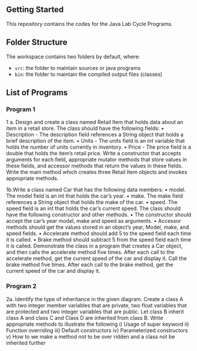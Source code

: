 ## Getting Started

This repository contains the codes for the Java Lab Cycle Programs.

## Folder Structure

The workspace contains two folders by default, where:

- `src`: the folder to maintain sources or java programs
- `bin`: the folder to maintain the compiled output files (classes)

## List of Programs

### Program 1
1 a. Design and create a class named Retail Item that holds data about an item in a retail store. The class should have the following fields:
• Description - The description field references a String object that holds a brief description of the item.
• Units - The units field is an int variable that holds the number of units currently in inventory.
• Price - The price field is a double that holds the item’s retail price.
Write a constructor that accepts arguments for each field, appropriate mutator methods that store values in these fields, and accessor methods that return the values in these fields. Write the main method which creates three Retail Item objects and invokes appropriate methods.

1b.Write a class named Car that has the following data members:
• model. The model field is an int that holds the car’s year.
• make. The make field references a String object that holds the make of the car.
• speed. The speed field is an int that holds the car’s current speed.
The class should have the following constructor and other methods.
• The constructor should accept the car’s year model, make and speed as arguments.
• Accessor methods should get the values stored in an object’s year, Model, make, and speed fields.
• Accelerate method should add 5 to the speed field each time it is called.
• Brake method should subtract 5 from the speed field each time it is called.
Demonstrate the class in a program that creates a Car object, and then calls the accelerate method five times. After each call to the accelerate method, get the current speed of the car and display it. Call the brake method five times. After each call to the brake method, get the current speed of the car and display it.


### Program 2
2a. Identify the type of inheritance in the given diagram. Create a class A with two integer member
variables that are private, two float variables that are protected and two integer variables that are public.
Let class B inherit class A and class C and Class D are inherited from class B. Write appropriate
methods to illustrate the following
i) Usage of super keyword
ii) Function overriding
iii) Default constructors
iv) Parameterized constructors
v) How to we make a method not to be over ridden and a class not be inherited further
